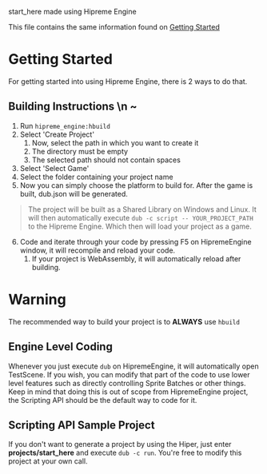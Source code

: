 start_here made using Hipreme Engine

This file contains the same information found on [Getting Started](https://github.com/MrcSnm/HipremeEngine/wiki/Getting-Started)

# Getting Started

For getting started into using Hipreme Engine, there is 2 ways to do that.

## Building Instructions \n ~
1. Run `hipreme_engine:hbuild`
2. Select 'Create Project'
    1. Now, select the path in which you want to create it
    2. The directory must be empty
    3. The selected path should not contain spaces
3. Select 'Select Game'
4. Select the folder containing your project name
5. Now you can simply choose the platform to build for. After the game is built, dub.json will be generated.
> The project will be built as a Shared Library on Windows and Linux.
It will then automatically execute `dub -c script -- YOUR_PROJECT_PATH` to the Hipreme Engine. Which then will load your project as a game.
6. Code and iterate through your code by pressing F5 on HipremeEngine window, it will recompile and reload your code.
    1. If your project is WebAssembly, it will automatically reload after building.
# Warning
The recommended way to build your project is to **ALWAYS** use `hbuild`


## Engine Level Coding

Whenever you just execute `dub` on HipremeEngine, it will automatically open TestScene. If you wish, you can modify that part of the code to use lower level features such as directly controlling Sprite Batches or other things. Keep in mind that doing this is out of scope from HipremeEngine project, the Scripting API should be the default way to code for it.


## Scripting API Sample Project
If you don't want to generate a project by using the Hiper, just enter **projects/start_here** and execute `dub -c run`. You're free to modify this project at your own call.
